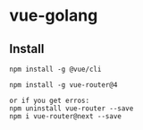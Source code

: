 # vue-golang



## Install

```
npm install -g @vue/cli

npm install -g vue-router@4

or if you get erros:
npm uninstall vue-router --save
npm i vue-router@next --save

```

